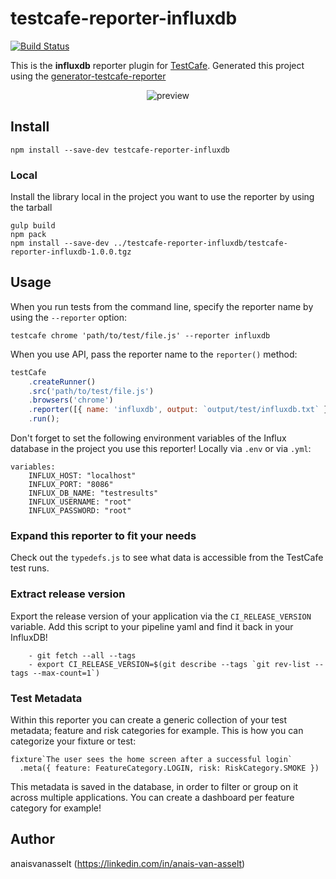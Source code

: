 # testcafe-reporter-influxdb
[![Build Status](https://travis-ci.org/vanBadAsselt/testcafe-reporter-influxdb.svg)](https://travis-ci.org/vanBadAsselt/testcafe-reporter-influxdb)

This is the **influxdb** reporter plugin for [TestCafe](http://devexpress.github.io/testcafe).
Generated this project using the [generator-testcafe-reporter](https://devexpress.github.io/testcafe/documentation/guides/extend-testcafe/reporter-plugin.html)

<p align="center">
    <img src="https://raw.github.com/vanBadAsselt/testcafe-reporter-influxdb/master/media/preview.png" alt="preview" />
</p>

## Install

```
npm install --save-dev testcafe-reporter-influxdb
```

### Local
Install the library local in the project you want to use the reporter by using the tarball
```
gulp build
npm pack
npm install --save-dev ../testcafe-reporter-influxdb/testcafe-reporter-influxdb-1.0.0.tgz
```

## Usage

When you run tests from the command line, specify the reporter name by using the `--reporter` option:

```
testcafe chrome 'path/to/test/file.js' --reporter influxdb
```


When you use API, pass the reporter name to the `reporter()` method:

```js
testCafe
    .createRunner()
    .src('path/to/test/file.js')
    .browsers('chrome')
    .reporter([{ name: 'influxdb', output: `output/test/influxdb.txt` }]) // <-
    .run();
```

Don't forget to set the following environment variables of the Influx database in the project you use this reporter! Locally via `.env` or via `.yml`:
```
variables:
    INFLUX_HOST: "localhost"
    INFLUX_PORT: "8086"
    INFLUX_DB_NAME: "testresults"
    INFLUX_USERNAME: "root"
    INFLUX_PASSWORD: "root"
```

### Expand this reporter to fit your needs

Check out the `typedefs.js` to see what data is accessible from the TestCafe test runs.

### Extract release version

Export the release version of your application via the `CI_RELEASE_VERSION` variable. Add this script to your pipeline yaml and find it back in your InfluxDB!

```
    - git fetch --all --tags
    - export CI_RELEASE_VERSION=$(git describe --tags `git rev-list --tags --max-count=1`)
```

### Test Metadata

Within this reporter you can create a generic collection of your test metadata; feature and risk categories for example. This is how you can categorize your fixture or test:

```
fixture`The user sees the home screen after a successful login`
  .meta({ feature: FeatureCategory.LOGIN, risk: RiskCategory.SMOKE })
```

This metadata is saved in the database, in order to filter or group on it across multiple applications. You can create a dashboard per feature category for example!

## Author
anaisvanasselt (https://linkedin.com/in/anais-van-asselt)

